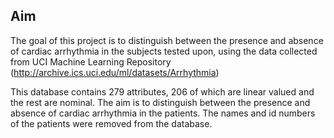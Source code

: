 ## Aim

The goal of this project is to distinguish between the presence and absence of cardiac arrhythmia in the subjects tested upon, using the data collected from UCI Machine Learning Repository (http://archive.ics.uci.edu/ml/datasets/Arrhythmia)

This database contains 279 attributes, 206 of which are linear valued and the rest are nominal. The aim is to distinguish between the presence and absence of cardiac arrhythmia in the patients. The names and id numbers of the patients were removed from the database. 
